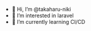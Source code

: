 - 👋 Hi, I’m @takaharu-niki
- 👀 I’m interested in laravel
- 🌱 I’m currently learning CI/CD
<!---
- 💞️ I’m looking to collaborate on ...
- 📫 How to reach me ...
--->
<!---
takaharu-niki/takaharu-niki is a ✨ special ✨ repository because its `README.md` (this file) appears on your GitHub profile.
You can click the Preview link to take a look at your changes.
--->
